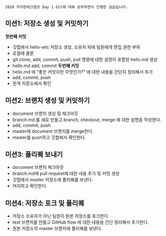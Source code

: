 `2020 우아한테크캠프 Day 1 Git에 대해 공부하면서 진행한 실습입니다.`

## 미션1: 저장소 생성 및 커밋하기
**첫번째 커밋**
- 깃헙에서 hello-wtc 저장소 생성, 소유자 외에 팀원에게 편집 권한 부여
- 로컬에 클론
- git clone, add, commit, push, pull 명령에 대한 설명이 포함된 hello.md 생성
- hello.md add, commit
**두번째 커밋**
- hello.md 에 "좋은 커밋이란 무엇인가?" 에 대한 내용을 간단히 정리해서 추가
- add, commit, push
- 원격 저장소에서 확인
## 미션2: 브랜치 생성 및 커밋하기
- document 브랜치 생성 및 체크아웃
- branch.md 를 새로 만들고 branch, checkout, merge 에 대한 설명을 작성한다.
- add, commit, push
- master에 document 브랜치를 merge한다.
- master를 push하고 깃헙에서 확인한다.
## 미션3: 풀리퀘 보내기
- document 브랜치 체크아웃
- branch.md에 pull request에 대한 내용 추가 및 커밋 생성
- 깃헙에서 master 저장소에 풀리퀘를 보낸다.
- 머지하고 확인한다.
## 미션4: 저장소 포크 및 풀리퀘
- 저장소 소유자가 아닌 팀원이 원본 저장소를 포크한다.
- test 브랜치를 만들고 GitHub flow 에 대한 내용을 간단 정리해서 추가한다.
- 원본 저장소의 master 브랜치에 풀리퀘를 보낸다.
